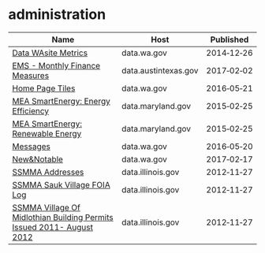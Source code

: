 # administration

Name | Host | Published
---- | ---- | ---------
[Data WAsite Metrics](../datasets/xa6q-pw7x.md) | data.wa.gov | 2014&#x2011;12&#x2011;26
[EMS - Monthly Finance Measures](../datasets/2mb6-tu96.md) | data.austintexas.gov | 2017&#x2011;02&#x2011;02
[Home Page Tiles](../datasets/dx9h-3hci.md) | data.wa.gov | 2016&#x2011;05&#x2011;21
[MEA SmartEnergy: Energy Efficiency](../datasets/26ni-9b4w.md) | data.maryland.gov | 2015&#x2011;02&#x2011;25
[MEA SmartEnergy: Renewable Energy](../datasets/4ubg-d5ir.md) | data.maryland.gov | 2015&#x2011;02&#x2011;25
[Messages](../datasets/6bpk-s36s.md) | data.wa.gov | 2016&#x2011;05&#x2011;20
[New&Notable](../datasets/pws9-gkz8.md) | data.wa.gov | 2017&#x2011;02&#x2011;17
[SSMMA Addresses](../datasets/96g3-9rcf.md) | data.illinois.gov | 2012&#x2011;11&#x2011;27
[SSMMA Sauk Village FOIA Log](../datasets/reqj-psb4.md) | data.illinois.gov | 2012&#x2011;11&#x2011;27
[SSMMA Village Of Midlothian Building Permits Issued 2011- August 2012](../datasets/cii2-ipkp.md) | data.illinois.gov | 2012&#x2011;11&#x2011;27

